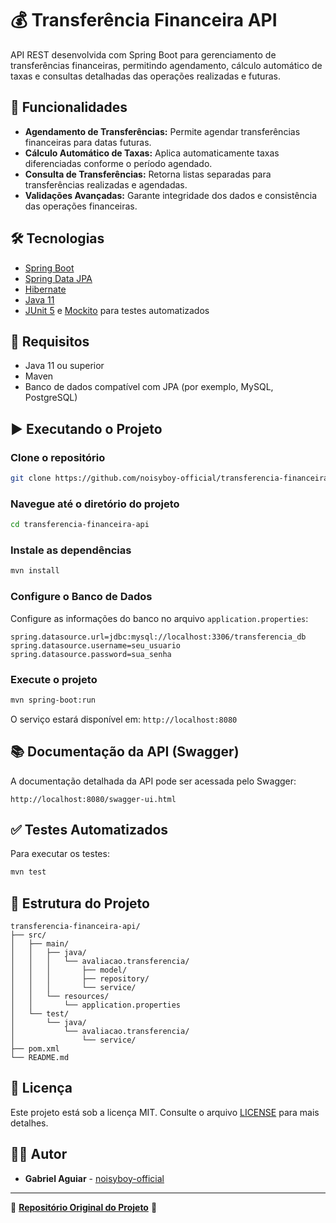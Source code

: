 # 💰 Transferência Financeira API

API REST desenvolvida com Spring Boot para gerenciamento de transferências financeiras, permitindo agendamento, cálculo automático de taxas e consultas detalhadas das operações realizadas e futuras.

## 🚀 Funcionalidades

- **Agendamento de Transferências:** Permite agendar transferências financeiras para datas futuras.
- **Cálculo Automático de Taxas:** Aplica automaticamente taxas diferenciadas conforme o período agendado.
- **Consulta de Transferências:** Retorna listas separadas para transferências realizadas e agendadas.
- **Validações Avançadas:** Garante integridade dos dados e consistência das operações financeiras.

## 🛠️ Tecnologias

- [Spring Boot](https://spring.io/projects/spring-boot)
- [Spring Data JPA](https://spring.io/projects/spring-data-jpa)
- [Hibernate](https://hibernate.org/)
- [Java 11](https://www.oracle.com/java/technologies/javase-jdk11-downloads.html)
- [JUnit 5](https://junit.org/junit5/) e [Mockito](https://site.mockito.org/) para testes automatizados

## 🔧 Requisitos

- Java 11 ou superior
- Maven
- Banco de dados compatível com JPA (por exemplo, MySQL, PostgreSQL)

## ▶️ Executando o Projeto

### Clone o repositório

```bash
git clone https://github.com/noisyboy-official/transferencia-financeira-api.git
```

### Navegue até o diretório do projeto

```bash
cd transferencia-financeira-api
```

### Instale as dependências

```bash
mvn install
```

### Configure o Banco de Dados

Configure as informações do banco no arquivo `application.properties`:

```properties
spring.datasource.url=jdbc:mysql://localhost:3306/transferencia_db
spring.datasource.username=seu_usuario
spring.datasource.password=sua_senha
```

### Execute o projeto

```bash
mvn spring-boot:run
```

O serviço estará disponível em: `http://localhost:8080`

## 📚 Documentação da API (Swagger)

A documentação detalhada da API pode ser acessada pelo Swagger:

```
http://localhost:8080/swagger-ui.html
```

## ✅ Testes Automatizados

Para executar os testes:

```bash
mvn test
```

## 📂 Estrutura do Projeto

```
transferencia-financeira-api/
├── src/
│   ├── main/
│   │   ├── java/
│   │   │   └── avaliacao.transferencia/
│   │   │       ├── model/
│   │   │       ├── repository/
│   │   │       └── service/
│   │   └── resources/
│   │       └── application.properties
│   └── test/
│       └── java/
│           └── avaliacao.transferencia/
│               └── service/
├── pom.xml
└── README.md
```

## 📜 Licença

Este projeto está sob a licença MIT. Consulte o arquivo [LICENSE](LICENSE) para mais detalhes.

## 👨‍💻 Autor

- **Gabriel Aguiar** - [noisyboy-official](https://github.com/noisyboy-official)

---

🌟 **[Repositório Original do Projeto](https://github.com/noisyboy-official/transferencia-financeira-api)** 🌟
